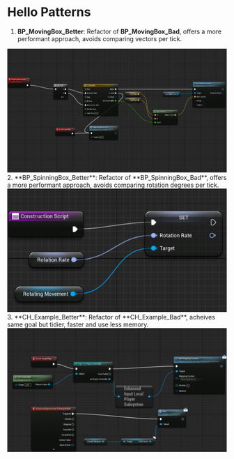 # Hello Patterns
1. **BP_MovingBox_Better**: Refactor of **BP_MovingBox_Bad**, offers a more performant approach, avoids comparing vectors per tick.<br>
<div align="center"> <img src="https://github.com/Yunxiang-Li/Unreal5_GameProgrammingPatterns/blob/main/Screenshots/BP_MovingBox_Better.png"/> </div>
2. **BP_SpinningBox_Better**: Refactor of **BP_SpinningBox_Bad**, offers a more performant approach, avoids comparing rotation degrees per tick.<br>
<div align="center"> <img src="https://github.com/Yunxiang-Li/Unreal5_GameProgrammingPatterns/blob/main/Screenshots/BP_SpinningBox_Better.png"/> </div>
3. **CH_Example_Better**: Refactor of **CH_Example_Bad**, acheives same goal but tidier, faster and use less memory.
<div align="center"> <img src="https://github.com/Yunxiang-Li/Unreal5_GameProgrammingPatterns/blob/main/Screenshots/CH_Example_Better.png"/> </div>
